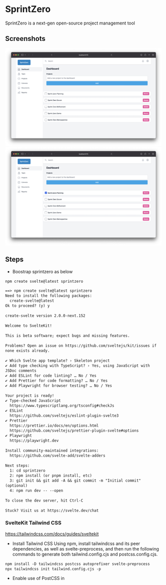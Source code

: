 # SprintZero
SprintZero is a next-gen open-source project management tool

## Screenshots

![Screenshot1](https://raw.githubusercontent.com/arunabhdas/sprintzero/main/screenshots/screenshot_1.png)
![Screenshot2](https://raw.githubusercontent.com/arunabhdas/sprintzero/main/screenshots/screenshot_2.png)

## Steps

* Boostrap sprintzero as below
```
npm create svelte@latest sprintzero

```


```
==> npm create svelte@latest sprintzero
Need to install the following packages:
  create-svelte@latest
Ok to proceed? (y) y

create-svelte version 2.0.0-next.152

Welcome to SvelteKit!

This is beta software; expect bugs and missing features.

Problems? Open an issue on https://github.com/sveltejs/kit/issues if none exists already.

✔ Which Svelte app template? › Skeleton project
✔ Add type checking with TypeScript? › Yes, using JavaScript with JSDoc comments
✔ Add ESLint for code linting? … No / Yes
✔ Add Prettier for code formatting? … No / Yes
✔ Add Playwright for browser testing? … No / Yes

Your project is ready!
✔ Type-checked JavaScript
  https://www.typescriptlang.org/tsconfig#checkJs
✔ ESLint
  https://github.com/sveltejs/eslint-plugin-svelte3
✔ Prettier
  https://prettier.io/docs/en/options.html
  https://github.com/sveltejs/prettier-plugin-svelte#options
✔ Playwright
  https://playwright.dev

Install community-maintained integrations:
  https://github.com/svelte-add/svelte-adders

Next steps:
  1: cd sprintzero
  2: npm install (or pnpm install, etc)
  3: git init && git add -A && git commit -m "Initial commit" (optional)
  4: npm run dev -- --open

To close the dev server, hit Ctrl-C

Stuck? Visit us at https://svelte.dev/chat
```


### SvelteKit Tailwind CSS 

https://tailwindcss.com/docs/guides/sveltekit

* Install Tailwind CSS
Using npm, install tailwindcss and its peer dependencies, as well as svelte-preprocess, and then run the following commands to generate both tailwind.config.cjs and postcss.config.cjs.

```
npm install -D tailwindcss postcss autoprefixer svelte-preprocess
npx tailwindcss init tailwind.config.cjs -p
```

* Enable use of PostCSS in <style> blocks
In your svelte.config.js file, import svelte-preprocess and configure it to process <style> blocks as PostCSS.

```
import preprocess from "svelte-preprocess";

const config = {
  preprocess: [
    preprocess({
      postcss: true,
    }),
  ],
}
```

* Configure your template paths
Add the paths to all of your template files in your tailwind.config.cjs file.

```
/** @type {import('tailwindcss').Config} */ 
module.exports = {
  content: ['./src/**/*.{html,js,svelte,ts}'],
  theme: {
    extend: {}
  },
  plugins: []
};
```

* Add the Tailwind directives to your CSS
Create a ./src/app.css file and add the @tailwind directives for each of Tailwind’s layers.

```
@tailwind base;
@tailwind components;
@tailwind utilities;
```


* Import the CSS file
Create a ./src/routes/__layout.svelte file and import the newly-created app.css file.

```
__layout.svelte

<script>
  import "../app.css";
</script>

<slot />
```s






